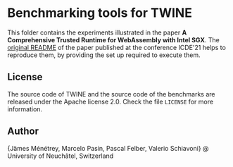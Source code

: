 # Benchmarking tools for TWINE
This folder contains the experiments illustrated in the paper **A Comprehensive Trusted Runtime for WebAssembly with Intel SGX**.
The [original README](https://github.com/JamesMenetrey/unine-twine/blob/ICDE21-optimized-fs/benchmarks/README.md) of the paper published at the conference ICDE'21 helps to reproduce them, by providing the set up required to execute them.

## License

The source code of TWINE and the source code of the benchmarks are released under the Apache license 2.0.
Check the file `LICENSE` for more information.

## Author

{Jämes Ménétrey, Marcelo Pasin, Pascal Felber, Valerio Schiavoni} @ University of Neuchâtel, Switzerland
